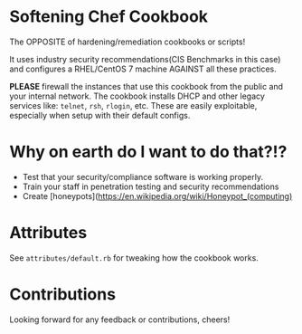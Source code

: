 # Softening Chef Cookbook

The OPPOSITE of hardening/remediation cookbooks or scripts!

It uses industry security recommendations(CIS Benchmarks in this case) and configures a RHEL/CentOS 7 machine AGAINST all these practices.

**PLEASE** firewall the instances that use this cookbook from the public and your internal network. The cookbook installs DHCP and other legacy services like: `telnet`, `rsh`, `rlogin`, etc. These are easily exploitable, especially when setup with their default configs.

# Why on earth do I want to do that?!?

* Test that your security/compliance software is working properly.
* Train your staff in penetration testing and security recommendations
* Create [honeypots](https://en.wikipedia.org/wiki/Honeypot_(computing)


# Attributes

See `attributes/default.rb` for tweaking how the cookbook works.


# Contributions

Looking forward for any feedback or contributions, cheers!
